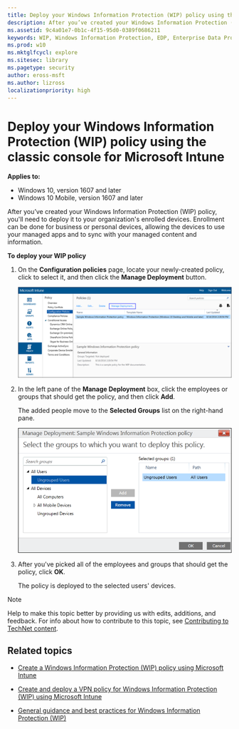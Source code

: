 ```yaml
---
title: Deploy your Windows Information Protection (WIP) policy using the classic console for Microsoft Intune (Windows 10)
description: After you’ve created your Windows Information Protection (WIP) policy, you'll need to deploy it to your organization's enrolled devices.
ms.assetid: 9c4a01e7-0b1c-4f15-95d0-0389f0686211
keywords: WIP, Windows Information Protection, EDP, Enterprise Data Protection, Intune
ms.prod: w10
ms.mktglfcycl: explore
ms.sitesec: library
ms.pagetype: security
author: eross-msft
ms.author: lizross
localizationpriority: high
---
```


# Deploy your Windows Information Protection (WIP) policy using the classic console for Microsoft Intune
**Applies to:**

- Windows 10, version 1607 and later
- Windows 10 Mobile, version 1607 and later

After you’ve created your Windows Information Protection (WIP) policy, you'll need to deploy it to your organization's enrolled devices. Enrollment can be done for business or personal devices, allowing the devices to use your managed apps and to sync with your managed content and information.

**To deploy your WIP policy**

1.  On the **Configuration policies** page, locate your newly-created policy, click to select it, and then click the **Manage Deployment** button.

    ![Microsoft Intune: Click the Manage Deployment link from the Configuration Policies screen](images/intune-managedeployment.png)

2.  In the left pane of the **Manage Deployment** box, click the employees or groups that should get the policy, and then click **Add**.<p>
The added people move to the **Selected Groups** list on the right-hand pane.

    ![Microsoft Intune: Pick the group of employees that should get the policy](images/intune-groupselection.png)

3.  After you've picked all of the employees and groups that should get the policy, click **OK**.<p>
The policy is deployed to the selected users' devices.

>[!NOTE]
>Help to make this topic better by providing us with edits, additions, and feedback. For info about how to contribute to this topic, see [Contributing to TechNet content](https://github.com/Microsoft/windows-itpro-docs/blob/master/CONTRIBUTING.md).

## Related topics
- [Create a Windows Information Protection (WIP) policy using Microsoft Intune](create-wip-policy-using-intune.md)

- [Create and deploy a VPN policy for Windows Information Protection (WIP) using Microsoft Intune](create-vpn-and-wip-policy-using-intune.md)

- [General guidance and best practices for Windows Information Protection (WIP)](guidance-and-best-practices-wip.md)
